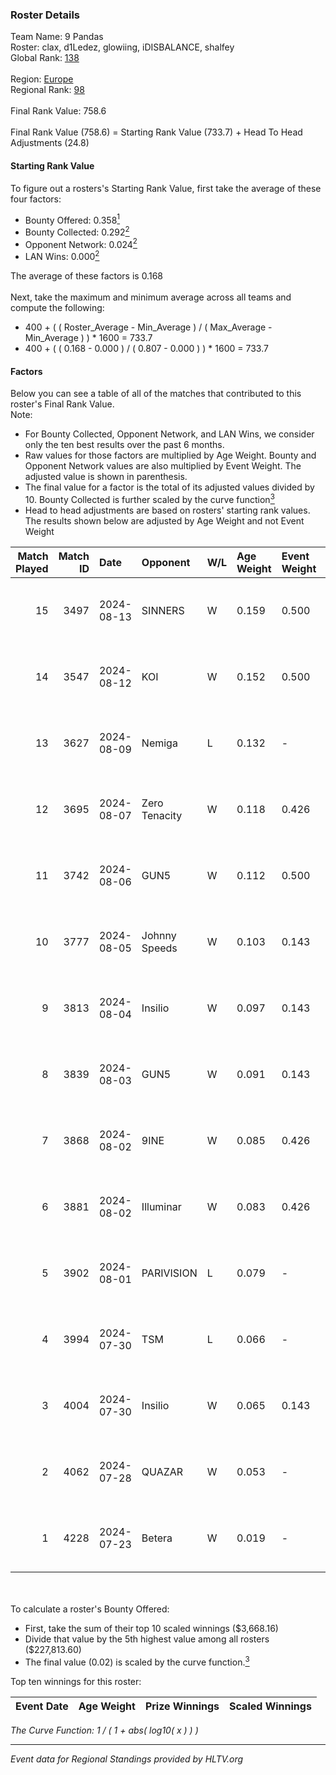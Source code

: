 ### Roster Details<br />
Team Name: 9 Pandas<br />
Roster: clax, d1Ledez, glowiing, iDISBALANCE, shalfey<br />
Global Rank: [138](../../standings_global_2025_01_16.md)<br />
<br />
Region: [Europe]( ../../standings_europe_2025_01_16.md)<br />
Regional Rank: [98]( ../../standings_europe_2025_01_16.md)<br />
<br />
Final Rank Value:  758.6<br />
<br />
Final Rank Value (758.6) = Starting Rank Value (733.7) + Head To Head Adjustments (24.8)<br />

#### Starting Rank Value<br />
To figure out a rosters's Starting Rank Value, first take the average of these four factors:<br />
- Bounty Offered: 0.358[<sup>1</sup>](#table2)
- Bounty Collected: 0.292[<sup>2</sup>](#table1)
- Opponent Network: 0.024[<sup>2</sup>](#table1)
- LAN Wins: 0.000[<sup>2</sup>](#table1)

The average of these factors is 0.168<br />
<br />
Next, take the maximum and minimum average across all teams and compute the following:<br />
- 400 + ( ( Roster_Average - Min_Average ) / ( Max_Average - Min_Average ) ) * 1600 = 733.7
- 400 + ( ( 0.168 - 0.000 ) / ( 0.807 - 0.000 ) ) * 1600 = 733.7


#### Factors<br />
Below you can see a table of all of the matches that contributed to this roster's Final Rank Value.<br />
Note:<br />

- For Bounty Collected, Opponent Network, and LAN Wins, we consider only the ten best results over the past 6 months.
- Raw values for those factors are multiplied by Age Weight. Bounty and Opponent Network values are also multiplied by Event Weight. The adjusted value is shown in parenthesis.
- The final value for a factor is the total of its adjusted values divided by 10. Bounty Collected is further scaled by the curve function[<sup>3</sup>](#curveFunction)
- Head to head adjustments are based on rosters' starting rank values. The results shown below are adjusted by Age Weight and not Event Weight
<span id="table1"></span><br />


| Match Played | Match ID | Date       | Opponent      | W/L | Age Weight | Event Weight | Bounty Collected | Opponent Network | LAN Wins  | H2H Adj. | Roster                                        |
| -: | -: | :- | :- | :- | :- | :- | :- | :- | :- | -: | :- |
|           15 |     3497 | 2024-08-13 | SINNERS       | W   | 0.159      | 0.500        | 0.101 (0.008)    | 0.686 (0.055)    | 0 (0.000) |     4.39 | clax, d1Ledez, glowiing, iDISBALANCE, shalfey |
|           14 |     3547 | 2024-08-12 | KOI           | W   | 0.152      | 0.500        | 0.043 (0.003)    | 0.385 (0.029)    | 0 (0.000) |     3.54 | clax, d1Ledez, glowiing, iDISBALANCE, shalfey |
|           13 |     3627 | 2024-08-09 | Nemiga        | L   | 0.132      | -            | -                | -                | -         |    -0.21 | clax, d1Ledez, glowiing, iDISBALANCE, shalfey |
|           12 |     3695 | 2024-08-07 | Zero Tenacity | W   | 0.118      | 0.426        | 0.084 (0.004)    | 0.572 (0.029)    | 0 (0.000) |     3.12 | clax, d1Ledez, glowiing, iDISBALANCE, shalfey |
|           11 |     3742 | 2024-08-06 | GUN5          | W   | 0.112      | 0.500        | 0.224 (0.012)    | 1.000 (0.056)    | 0 (0.000) |     3.05 | clax, d1Ledez, glowiing, iDISBALANCE, shalfey |
|           10 |     3777 | 2024-08-05 | Johnny Speeds | W   | 0.103      | 0.143        | 0.109 (0.002)    | 0.772 (0.011)    | 0 (0.000) |     2.83 | clax, d1Ledez, glowiing, iDISBALANCE, shalfey |
|            9 |     3813 | 2024-08-04 | Insilio       | W   | 0.097      | 0.143        | 0.017 (0.000)    | 0.303 (0.004)    | 0 (0.000) |     1.74 | clax, d1Ledez, glowiing, iDISBALANCE, shalfey |
|            8 |     3839 | 2024-08-03 | GUN5          | W   | 0.091      | 0.143        | 0.224 (0.003)    | 1.000 (0.013)    | 0 (0.000) |     2.51 | clax, d1Ledez, glowiing, iDISBALANCE, shalfey |
|            7 |     3868 | 2024-08-02 | 9INE          | W   | 0.085      | 0.426        | 0.125 (0.005)    | 1.000 (0.036)    | 0 (0.000) |     2.17 | clax, d1Ledez, glowiing, iDISBALANCE, shalfey |
|            6 |     3881 | 2024-08-02 | Illuminar     | W   | 0.083      | 0.426        | 0.002 (0.000)    | 0.036 (0.001)    | 0 (0.000) |     1.09 | clax, d1Ledez, glowiing, iDISBALANCE, shalfey |
|            5 |     3902 | 2024-08-01 | PARIVISION    | L   | 0.079      | -            | -                | -                | -         |    -0.80 | clax, d1Ledez, glowiing, iDISBALANCE, shalfey |
|            4 |     3994 | 2024-07-30 | TSM           | L   | 0.066      | -            | -                | -                | -         |    -0.66 | clax, d1Ledez, glowiing, iDISBALANCE, shalfey |
|            3 |     4004 | 2024-07-30 | Insilio       | W   | 0.065      | 0.143        | 0.017 (0.000)    | 0.303 (0.003)    | 0 (0.000) |     1.19 | clax, d1Ledez, glowiing, iDISBALANCE, shalfey |
|            2 |     4062 | 2024-07-28 | QUAZAR        | W   | 0.053      | -            | -                | -                | -         |     0.64 | clax, d1Ledez, glowiing, iDISBALANCE, shalfey |
|            1 |     4228 | 2024-07-23 | Betera        | W   | 0.019      | -            | -                | -                | -         |     0.25 | clax, d1Ledez, glowiing, iDISBALANCE, shalfey |

<br />
<span id="table2"></span><br />
To calculate a roster's Bounty Offered:<br />

- First, take the sum of their top 10 scaled winnings ($3,668.16)
- Divide that value by the 5th highest value among all rosters ($227,813.60)
- The final value (0.02) is scaled by the curve function.[<sup>3</sup>](#curveFunction)

Top ten winnings for this roster:<br />

| Event Date | Age Weight | Prize Winnings | Scaled Winnings |
| :- | -: | :- | :- |


<span id="curveFunction"></span>_The Curve Function: 1 / ( 1 + abs( log10( x ) ) )_<br />

---
_Event data for Regional Standings provided by HLTV.org_<br />
